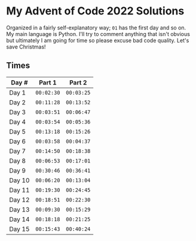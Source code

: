 # My Advent of Code 2022 Solutions

Organized in a fairly self-explanatory way; `01` has the first day and so on. My main language is Python. I'll try to comment anything that isn't obvious but ultimately I am going for time so please excuse bad code quality. Let's save Christmas!

## Times

| Day #  | Part 1     | Part 2     |
| ------ | ---------- | ---------- |
| Day 1  | `00:02:30` | `00:03:25` |
| Day 2  | `00:11:28` | `00:13:52` |
| Day 3  | `00:03:51` | `00:06:47` |
| Day 4  | `00:03:54` | `00:05:36` |
| Day 5  | `00:13:18` | `00:15:26` |
| Day 6  | `00:03:58` | `00:04:37` |
| Day 7  | `00:14:50` | `00:18:38` |
| Day 8  | `00:06:53` | `00:17:01` |
| Day 9  | `00:30:46` | `00:36:41` |
| Day 10 | `00:06:20` | `00:13:04` |
| Day 11 | `00:19:30` | `00:24:45` |
| Day 12 | `00:18:51` | `00:22:30` |
| Day 13 | `00:09:30` | `00:15:29` |
| Day 14 | `00:18:18` | `00:21:25` |
| Day 15 | `00:15:43` | `00:40:24` |

